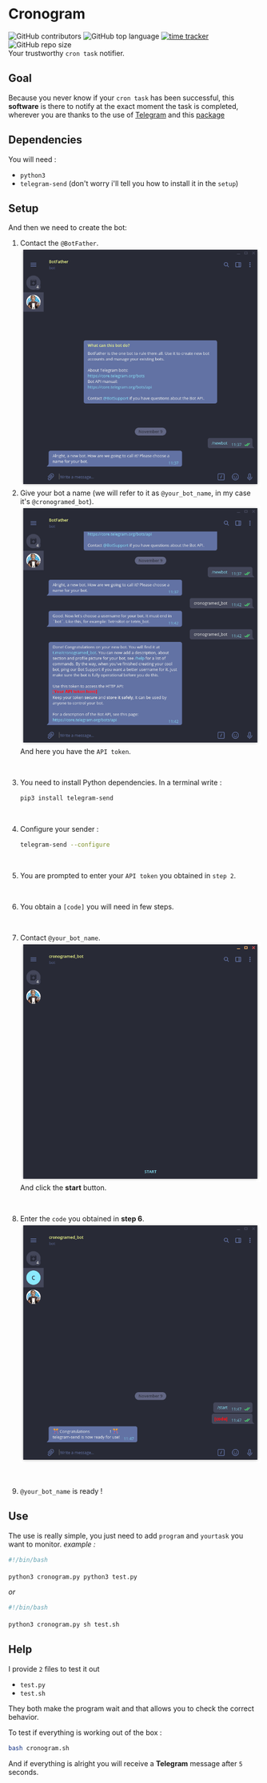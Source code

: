 # Cronogram

![GitHub contributors](https://img.shields.io/github/contributors/GBernard314/cronogram?color=green&style=flat)
![GitHub top language](https://img.shields.io/github/languages/top/GBernard314/cronogram?style=flat)
[![time tracker](https://wakatime.com/badge/github/GBernard314/cronogram.svg)](https://wakatime.com/badge/github/GBernard314/cronogram)
![GitHub repo size](https://img.shields.io/github/repo-size/GBernard314/cronogram?label=project%20size&style=flat&color=lightgrey)
<br>Your trustworthy ```cron task``` notifier.

## Goal

Because you never know if your ```cron task``` has been successful, this **software** is there to notify at the exact moment the task is completed, wherever you are thanks to the use of [Telegram](https://telegram.org/) and this [package](https://pypi.org/project/telegram-send/)

## Dependencies
You will need :
- ```python3```
- ```telegram-send``` (don't worry i'll tell you how to install it in the ```setup```)


## Setup

And then we need to create the bot:

1. Contact the ```@BotFather```.<br>
   ![image](./screenshots/Screenshot_1.png)
2. Give your bot a name (we will refer to it as ```@your_bot_name```, in my case it's ```@cronogramed_bot```).<br>
    ![image](./screenshots/Screenshot_2.png)
<br>And here you have the ```API token```.  
<br>

3. You need to install Python dependencies.
    In a terminal write :

    ```bash
    pip3 install telegram-send
    ```
<br>

4. Configure your sender :

    ```bash
    telegram-send --configure
    ```
<br>

5. You are prompted to enter your ```API token``` you obtained in ```step 2```.
<br>

6. You obtain a ```[code]``` you will need in few steps.
<br>

7. Contact ```@your_bot_name```.<br>
    ![image](./screenshots/Screenshot_3.png)
<br>And click the **start** button.
<br>

8. Enter the ```code``` you obtained in **step 6**.</br>
    ![image](./screenshots/Screenshot_4.png)
<br>

9. ```@your_bot_name``` is ready !


## Use
The use is really simple, you just need to add ```program``` and ```yourtask``` you want to monitor.
*example :* 

```bash
#!/bin/bash

python3 cronogram.py python3 test.py
```

*or*

```bash
#!/bin/bash

python3 cronogram.py sh test.sh
```

## Help
I provide ```2``` files to test it out
- ```test.py```
- ```test.sh```
  
They both make the program wait and that allows you to check the correct behavior.

To test if everything is working out of the box :
```bash
bash cronogram.sh
```
And if everything is alright you will receive a **Telegram** message after ```5``` seconds.

